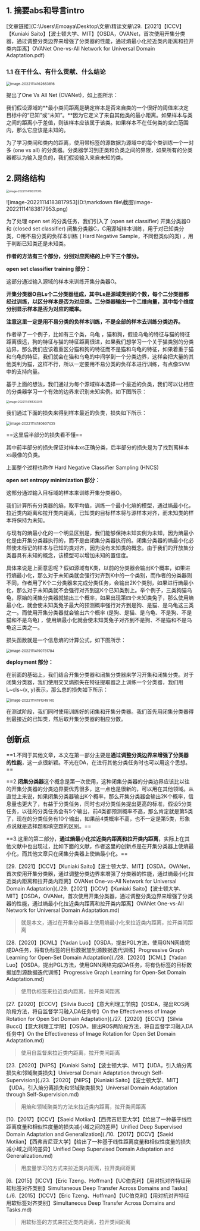 ## 1. 摘要abs和导言intro

[文章链接](C:\Users\Emoaya\Desktop\文章\精读文章\29.【2021】【ICCV】【Kuniaki Saito】【波士顿大学、MIT】【OSDA，OVANet，首次使用开集分类器，通过调整分类边界来增强了分类器的性能，通过熵最小化拉近类内距离和拉开类内距离】OVANet One-vs-All Network for Universal Domain Adaptation.pdf)

### 1.1 在干什么、有什么贡献、什么结论

<img src="D:\markdown file\截图\image-20221114162653816.png" alt="image-20221114162653816" style="zoom:67%;" />

提出了One Vs All Net (OVANet)，如上图所示：

我们假设源域的**最小类间距离是确定样本是否来自类的一个很好的阈值来决定目标中的“已知”或“未知”。**因为它定义了来自其他类的最小距离。如果样本与类之间的距离小于差值，则该样本应该属于该类。如果样本不在任何类的空白范围内，那么它应该是未知的。

为了学习类间和类内的距离，使用带标签的源数据为源域中的每个类训练一个一对多 (one vs all) 的分类器。分类器学习到正类和负类之间的界限，如果所有的分类器都认为输入是负的，我们假设输入来自未知的类。

## 2.网络结构

<img src="D:\markdown file\截图\image-20221114180311315.png" alt="image-20221114180311315" style="zoom:50%;" />

![image-20221114183817953](D:\markdown file\截图\image-20221114183817953.png)

为了处理 open set 的分类任务，我们引入了 (open set classifier) 开集分类器O和 (closed set classifier) 闭集分类器C，C用源域样本训练，用于对已知类分类，O用不易分类的负样本训练 ( Hard Negative Sample，不同但类似的类) ，用于判断已知类还是未知类。

**作者的方法有三个部分，分别对应网络的上中下三个部分。**

**open set classifier training 部分：**

这部分通过输入源域的样本来训练开集分类器O。

**开集分类器O由Ls个二分类器组成，其中Ls是源域类别的个数，每个二分类器都经过训练，以区分样本是否为对应类。二分类器输出一个二维向量，其中每个维度分别显示样本是否为对应的概率。**

**注意这里一定是用不易分类的负样本训练，不是全部的样本去训练分类边界。**

作者举了一个例子，比如有三个类，乌龟 ，猫和狗，假设乌龟的特征与猫的特征距离很远，狗的特征与猫的特征距离很进，如果我们想学习一个关于猫类别的分类边界，那么我们应该着重区分猫和狗的特征而不是猫和乌龟的特征，如果着重于猫和乌龟的特征，我们就会在猫和乌龟的中间学到一个分类边界，这样会把大量的其他类判为猫，这样不行，所以一定要用不易分类的负样本进行训练，有点像SVM中的支持向量。

基于上面的想法，我们通过为每个源域样本选择一个最近的负类，我们可以让相应的分类器学习一个有效的边界来识别未知实例。如下图所示：

<img src="D:\markdown file\截图\image-20221114165302015.png" alt="image-20221114165302015" style="zoom:50%;" />

我们通过下面的损失来得到样本最近的负类，损失如下所示：

<img src="D:\markdown file\截图\image-20221114180607435.png" alt="image-20221114180607435" style="zoom: 67%;" />

==这里后半部分的损失看不懂==

其中前半部分的损失保证对样本xs正确分类，后半部分的损失是为了找到离样本xs最像的负类。

上面整个过程也称作 Hard Negative Classifier Sampling (HNCS) 

**open set entropy minimization 部分：** 

这部分通过输入目标域的样本来训练开集分类器O。

我们计算所有分类器的熵，取平均值，训练一个最小化熵的模型，通过熵最小化，拉近类内距离和拉开类内距离，已知类的目标样本将与源样本对齐，而未知类的样本将保持为未知。

与现有的熵最小化的一个明显区别是，我们能够保持未知实例为未知，因为熵最小化是由开集分类器执行的，而不是由闭集分类器执行的。闭集分类器的熵最小化必然使未标记的样本与已知的类对齐，因为没有未知类的概念。由于我们的开放集分类器具有未知的概念，该模型可以增加未知的置信度。

具体来说是上面意思呢？假如源域有K类，以前的分类器会输出K个概率，如果进行熵最小化，那么对于未知类就会强行对齐到K中的一个类别，而作者的分类器则不同，作者用了K个二分类器来完成分类任务，会输出2K个类别，如果进行熵最小化，那么对于未知类就不会强行对齐到这K个已知类别上。举个例子，三类狗猫乌龟，原始的闭集分类器就输出三个概率，如果出现第四个未知类兔子，那么使用熵最小化，就会使未知类兔子最大的预测概率强行对齐到是狗、是猫、是乌龟这三类之一。而使用开集分类器就会输出六个概率 (是狗、是猫、是乌龟、不是狗、不是猫和不是乌龟) ，使用熵最小化就会使未知类兔子对齐到不是狗、不是猫和不是乌龟这三类之一。

损失函数就是一个信息熵的计算公式，如下图所示：

<img src="D:\markdown file\截图\image-20221114190731784.png" alt="image-20221114190731784" style="zoom:67%;" />

**deployment 部分：**

在前面的基础上，我们结合开集分类器和闭集分类器来学习开集和闭集分类。对于闭集分类器，我们使用交叉熵损失在特征提取器之上训练一个分类器，我们用L~cls~(x, y)表示，那么总的损失如下所示：

<img src="D:\markdown file\截图\image-20221114191349140.png" alt="image-20221114191349140" style="zoom:67%;" />

在测试阶段，我们同时使用训练好的闭集和开集分类器。我们首先用闭集分类器得到最接近的已知类，然后取开集分类器的相应分数。

## 创新点

==1.不同于其他文章，本文在第一部分主要是**通过调整分类边界来增强了分类器的性能**，这一点很新颖。不光在DA，在进行其他分类任务时也可以用这个思想。==

==2.**闭集分类器**这个概念是第一次使用，这种闭集分类器的分类边界应该比以往的开集分类器的分类边界要优秀很多，这一点也是很新的，可以用在其他领域。从直觉上来说，如果闭集分类器输出K个概率，那么开集分类器会输出2K个概率，信息量也更大了，有益于分类任务，同时也对分类任务提出更高的标准，假设5分类任务，以往的分类任务会有5个输出，前4类都预测概率不高，那么肯定就是第5类了，现在的分类任务有10个输出，如果前4类概率不高，也不一定是第5类，形象点说就是选择题和填空题的区别。==

==3.这里的第二部分，**通过熵最小化拉近类内距离和拉开类内距离**，实际上在其他文献中也出现过，比如下面的文献，作者这里的创新点是在开集分类器上使熵最小化，而其他文章只在闭集分类器上使熵最小化。==

[29.【2021】【ICCV】【Kuniaki Saito】【波士顿大学、MIT】【OSDA，OVANet，首次使用开集分类器，通过调整分类边界来增强了分类器的性能，通过熵最小化拉近类内距离和拉开类内距离】OVANet One-vs-All Network for Universal Domain Adaptation](./29.【2021】【ICCV】【Kuniaki Saito】【波士顿大学、MIT】【OSDA，OVANet，首次使用开集分类器，通过调整分类边界来增强了分类器的性能，通过熵最小化拉近类内距离和拉开类内距离】OVANet One-vs-All Network for Universal Domain Adaptation.md)

>就是本文，通过在开集分类器上使用熵最小化来拉近类内距离，拉开类间距离

[28.【2020】【ICML】【Yadan Luo】【OSDA，提出PGL方法，使用GNN网络完成DA任务，将有伪标签的目标数据加到源数据迭代训练】Progressive Graph Learning for Open-Set Domain Adaptation](./28.【2020】【ICML】【Yadan Luo】【OSDA，提出PGL方法，使用GNN网络完成DA任务，将有伪标签的目标数据加到源数据迭代训练】Progressive Graph Learning for Open-Set Domain Adaptation.md)

>使用伪标签来拉近类内距离，拉开类间距离

[27.【2020】【ECCV】【Silvia Bucci】【意大利理工学院】【OSDA，提出ROS两阶段方法，将自监督学习融入DA任务中】On the Effectiveness of Image Rotation for Open Set Domain Adaptation](./27.【2020】【ECCV】【Silvia Bucci】【意大利理工学院】【OSDA，提出ROS两阶段方法，将自监督学习融入DA任务中】On the Effectiveness of Image Rotation for Open Set Domain Adaptation.md)

>使用自监督来拉近类内距离，拉开类间距离

[23.【2020】【NIPS】【Kuniaki Saito】【波士顿大学、MIT】【UDA，引入熵分离损失和邻域聚类损失】Universal Domain Adaptation through Self-Supervision](./23.【2020】【NIPS】【Kuniaki Saito】【波士顿大学、MIT】【UDA，引入熵分离损失和邻域聚类损失】Universal Domain Adaptation through Self-Supervision.md)

>用熵和领域聚类的方法来拉近类内距离，拉开类间距离

[10.【2017】【ICCV】【Saeid Motiian】【西弗吉尼亚大学】【给出了一种基于线性距离度量和相似性度量的损失减小域之间的差异】Unified Deep Supervised Domain Adaptation and Generalization](./10.【2017】【ICCV】【Saeid Motiian】【西弗吉尼亚大学】【给出了一种基于线性距离度量和相似性度量的损失减小域之间的差异】Unified Deep Supervised Domain Adaptation and Generalization.md)

>用度量学习的方式来拉近类内距离，拉开类间距离

[6.【2015】【ICCV】【Eric Tzeng、Hoffman】【UC伯克利】【用对抗对齐特征用软标签对齐类别】Simultaneous Deep Transfer Across Domains and Tasks](./6.【2015】【ICCV】【Eric Tzeng、Hoffman】【UC伯克利】【用对抗对齐特征用软标签对齐类别】Simultaneous Deep Transfer Across Domains and Tasks.md)

>用软标签的方式来拉近类内距离，拉开类间距离

